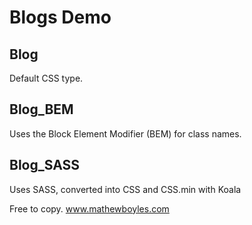 # Blogs Demo

## Blog
Default CSS type.

## Blog_BEM
Uses the Block Element Modifier (BEM) for class names.

## Blog_SASS
Uses SASS, converted into CSS and CSS.min with Koala



Free to copy.
www.mathewboyles.com